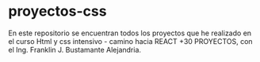 # proyectos-css
En este repositorio se encuentran todos los proyectos que he realizado en el curso Html y css intensivo - camino hacia REACT +30 PROYECTOS, con el Ing. Franklin J. Bustamante Alejandria. 
